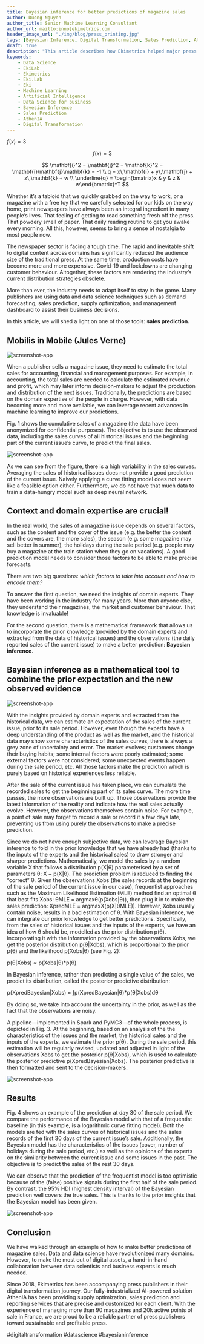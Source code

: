 ```yaml
---
title: Bayesian inference for better predictions of magazine sales
author: Duong Nguyen
author_title: Senior Machine Learning Consultant
author_url: mailto:inno]ekimetrics.com
header_image_url: "./img/blog/press_printing.jpg"
tags: [Bayesian Inference, Digital Transformation, Sales Prediction, AthenIA]
draft: true
description: "This article describes how Ekimetrics helped major press publishers using Bayesian inference for sales prediction."
keywords:
    - Data Science
    - EkiLab
    - Ekimetrics
    - Eki.Lab
    - Eki
    - Machine Learning
    - Artificial Intelligence
    - Data Science for business
    - Bayesian Inference
    - Sales Prediction
    - AthenIA
    - Digital Transformation
---
```


<!-- import useBaseUrl from "@docusaurus/useBaseUrl";

<link rel="stylesheet" href="{useBaseUrl('katex/katex.min.css')}" />
 -->
<!--truncate-->


$f(x)=3$

$$f(x)=3$$

$$
\mathbf{i}^2 = \mathbf{j}^2 = \mathbf{k}^2 = \mathbf{i}\mathbf{j}\mathbf{k} = -1
\\
q = x\,\mathbf{i} + y\,\mathbf{j} + z\,\mathbf{k} + w
\\
\underline{q} = \begin{bmatrix}x & y & z & w\end{bmatrix}^T
$$



Whether it’s a tabloid that we quickly grabbed on the way to work, or a magazine with a free toy that we carefully selected for our kids on the way home, print newspapers have always been an integral ingredient in many people’s lives. That feeling of getting to read something fresh off the press. That powdery smell of paper. That daily reading routine to get you awake every morning. All this, however, seems to bring a sense of nostalgia to most people now. 

The newspaper sector is facing a tough time. The rapid and inevitable shift to digital content across domains has significantly reduced the audience size of the traditional press. At the same time, production costs have become more and more expensive. Covid-19 and lockdowns are changing customer behaviour. Altogether, these factors are rendering the industry’s current distribution strategies obsolete. 

More than ever, the industry needs to adapt itself to stay in the game. Many publishers are using data and data science techniques such as demand forecasting, sales prediction, supply optimization, and management dashboard to assist their business decisions.

In this article, we will shed a light on one of those tools: __sales prediction.__



## Mobilis in Mobile (Jules Verne)

![screenshot-app](img/bayesian_inference/pen_paper.png)

When a publisher sells a magazine issue, they need to estimate the total sales for accounting, financial and management purposes. For example, in accounting, the total sales are needed to calculate the estimated revenue and profit, which may later inform decision-makers to adjust the production and distribution of the next issues. Traditionally, the predictions are based on the domain expertise of the people in charge. However, with data becoming more and more available, we can leverage recent advances in machine learning to improve our predictions.

Fig. 1 shows the cumulative sales of a magazine (the data have been anonymized for confidential purposes). The objective is to use the observed data, including the sales curves of all historical issues and the beginning part of the current issue’s curve, to predict the final sales.  

![screenshot-app](img/bayesian_inference/sales_curves_2.png)

As we can see from the figure, there is a high variability in the sales curves. Averaging the sales of historical issues does not provide a good prediction of the current issue. Naively applying a curve fitting model does not seem like a feasible option either. Furthermore, we do not have that much data to train a data-hungry model such as deep neural network. 

## Context and domain expertise are crucial!

In the real world, the sales of a magazine issue depends on several factors, such as the content and the cover of the issue (e.g. the better the content and the covers are, the more sales), the season (e.g. some magazine may sell better in summer), the holidays during the sale period (e.g. people may buy a magazine at the train station when they go on vacations). A good prediction model needs to consider those factors to be able to make precise forecasts.

There are two big questions: *which factors to take into account and how to encode them?*

To answer the first question, we need the insights of domain experts. They have been working in the industry for many years. More than anyone else, they understand their magazines, the market and customer behaviour. That knowledge is invaluable!

For the second question, there is a mathematical framework that allows us to incorporate the prior knowledge (provided by the domain experts and extracted from the data of historical issues) and the observations (the daily reported sales of the current issue) to make a better prediction: __Bayesian inference__. 

## Bayesian inference as a mathematical tool to combine the prior expectation and the new observed evidence
 
![screenshot-app](img/bayesian_inference/bayesian_inference.png)

With the insights provided by domain experts and extracted from the historical data, we can estimate an expectation of the sales of the current issue, prior to its sale period. However, even though the experts have a deep understanding of the product as well as the market, and the historical data may show some characteristics of the sales curves, there is always a grey zone of uncertainty and error. The market evolves; customers change their buying habits; some internal factors were poorly estimated; some external factors were not considered; some unexpected events happen during the sale period, etc. All those factors make the prediction which is purely based on historical experiences less reliable. 

After the sale of the current issue has taken place, we can cumulate the recorded sales to get the beginning part of its sales curve. The more time passes, the more observations are built up. Those observations provide the latest information of the reality and indicate how the real sales actually evolve. However, the observations themselves contain noise. For example, a point of sale may forget to record a sale or record it a few days late, preventing us from using purely the observations to make a precise prediction.

Since we do not have enough subjective data, we can leverage Bayesian inference to fold in the prior knowledge that we have already had (thanks to the inputs of the experts and the historical sales) to draw stronger and sharper predictions. Mathematically, we model the sales by a random variable X that follows a distribution p(X|θ) parameterised by a set of parameters θ: X ~ p(X|θ). The prediction problem is reduced to finding the “correct” θ. Given the observations Xobs (the sales records at the beginning of the sale period of the current issue in our case), frequentist approaches such as the Maximum Likelihood Estimation (MLE) method find an optimal θ that best fits Xobs: θMLE = argmaxθ(p(Xobs|θ)), then plug it in to make the sales prediction: XpredMLE = argmaxX(p(X|θMLE)). However, Xobs usually contain noise,  results in a bad estimation of θ. With Bayesian inference, we can integrate our prior knowledge to get better predictions. Specifically, from the sales of historical issues and the inputs of the experts, we have an idea of how θ should be, modelled as the prior distribution p(θ). Incorporating it with the information provided by the observations Xobs, we get the posterior distribution p(θ|Xobs), which is proportional to the prior p(θ) and the likelihood p(Xobs|θ) (see Fig. 2): 

p(θ|Xobs) ∝ p(Xobs|θ)*p(θ)

In Bayesian inference, rather than predicting a single value of the sales, we predict its distribution, called the posterior predictive distribution:

p(XpredBayesian|Xobs) = ∫p(XpredBayesian|θ)*p(θ|Xobs)dθ

By doing so, we take into account the uncertainty in the prior, as well as the fact that the observations are noisy. 

 A pipeline—implemented in Spark and PyMC3—of the whole process, is depicted in Fig. 3. At the beginning, based on an analysis of the the characteristics of the issues and the market, the historical sales and the inputs of the experts, we estimate the prior p(θ). During the sale period, this estimation will be regularly revised, updated and adjusted in light of the observations Xobs to get the posterior  p(θ|Xobs), which is used to calculate the posterior predictive p(XpredBayesian|Xobs).   The posterior predictive is then formatted and sent to the decision-makers. 


![screenshot-app](img/bayesian_inference/prediction_pipeline_3.png)

## Results

Fig. 4 shows an example of the prediction at day 30 of the sale period. We compare the performance of the Bayesian model with that of a frequentist baseline (in this example, is a logarithmic curve fitting model). Both the models are fed with the sales curves of historical issues and the sales records of the first 30 days of the current issue’s sale. Additionally, the Bayesian model has the characteristics of the issues (cover, number of holidays during the sale period, etc.) as well as the opinions of the experts on the similarity between the current issue and some issues in the past. The objective is to predict  the sales of the rest 30 days. 

We can observe that the prediction of the frequentist model is too optimistic because of the (false) positive signals during the first half of the sale period. By contrast, the 95% HDI (highest density interval) of the Bayesian prediction well covers the true sales. This is thanks to the prior insights that the Bayesian model has been given.  



![screenshot-app](img/bayesian_inference/sales_predictions_2.png)

## Conclusion

We have walked through an example of how to make better predictions of magazine sales. Data and data science have revolutionized many domains. However, to make the most out of digital assets, a hand-in-hand collaboration between data scientists and business experts is much needed. 

Since 2018, Ekimetrics has been accompanying press publishers in their digital transformation journey. Our fully-industrialized AI-powered solution AthenIA has been providing supply optimization, sales prediction and reporting services that are precise and customized for each client. With the experience of managing more than 90 magazines and 20k active points of sale in France, we are proud to be a reliable partner of press publishers toward sustainable and profitable press. 

 #digitaltransformation #datascience #bayesianinference


